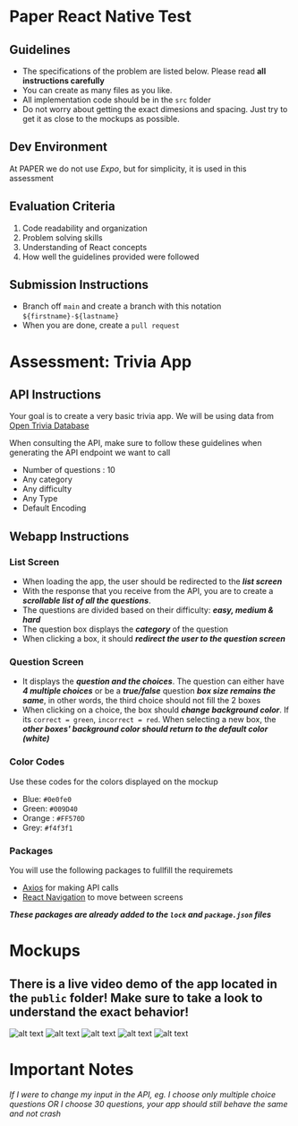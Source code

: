 # Paper React Native Test
## Guidelines
- The specifications of the problem are listed below. Please read **all instructions carefully**
- You can create as many files as you like. 
- All implementation code should be in the `src` folder
- Do not worry about getting the exact dimesions and spacing. Just try to get it as close to the mockups as possible.

## Dev Environment

At PAPER we do not use *Expo*, but for simplicity, it is used in this assessment

## Evaluation Criteria

1. Code readability and organization
2. Problem solving skills
3. Understanding of React concepts
4. How well the guidelines provided were followed

## Submission Instructions
- Branch off `main` and create a branch with this notation `${firstname}-${lastname}`
- When you are done, create a `pull request` 

# Assessment: Trivia App 

## API Instructions
Your goal is to create a very basic trivia app. We will be using data from [Open Trivia Database](https://opentdb.com/api_config.php)

When consulting the API, make sure to follow these guidelines when generating the API endpoint we want to call
- Number of questions : 10
- Any category
- Any difficulty
- Any Type
- Default Encoding

## Webapp Instructions

### List Screen
- When loading the app, the user should be redirected to the ***list screen***
- With the response that you receive from the API, you are to create a ***scrollable list of all the questions***.
- The questions are divided based on their difficulty: ***easy, medium & hard***
- The question box displays the ***category*** of the question
- When clicking a box, it should ***redirect the user to the question screen***

### Question Screen
- It displays the ***question and the choices***. The question can either have ***4 multiple choices*** or be a ***true/false*** question
***box size remains the same***, in other words, the third choice should not fill the 2 boxes
- When clicking on a choice, the box should ***change background color***. If its `correct = green`, `incorrect = red`. When selecting a new box, the ***other boxes' background color should return to the default color (white)***

### Color Codes
Use these codes for the colors displayed on the mockup
- Blue: `#0e0fe0`
- Green: `#009D40`
- Orange : `#FF570D`
- Grey: `#f4f3f1`

### Packages 
You will use the following packages to fullfill the requiremets
- [Axios](https://github.com/axios/axios) for making API calls
- [React Navigation](https://reactnavigation.org/docs/navigating) to move between screens

***These packages are already added to the `lock` and `package.json` files***

# Mockups
## There is a live video demo of the app located in the `public` folder! Make sure to take a look to understand the exact behavior!
![alt text](./public/mock-home-default.PNG)
![alt text](./public/mock-home-scroll.PNG)
![alt text](./public/mock-default-question.PNG)
![alt text](./public/mock-incorrect-answer.PNG)
![alt text](./public/mock-good-answer.PNG)

# Important Notes
*If I were to change my input in the API, eg. I choose only multiple choice questions OR I choose 30 questions, your app should still behave the same and not crash*
